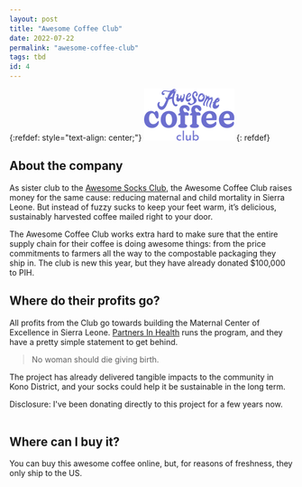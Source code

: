 ```yaml
---
layout: post
title: "Awesome Coffee Club"
date: 2022-07-22
permalink: "awesome-coffee-club"
tags: tbd
id: 4
---
```


{:refdef: style="text-align: center;"}
[![Logo](/assets/img/awesome-coffee-club-logo.webp)](https://awesomecoffeeclub.com/)
{: refdef}

## About the company 
As sister club to the [Awesome Socks Club](/awesome-socks-club), the Awesome Coffee Club raises money for the same cause: reducing maternal and child mortality in Sierra Leone. But instead of fuzzy sucks to keep your feet warm, it’s delicious, sustainably harvested coffee mailed right to your door. 

The Awesome Coffee Club works extra hard to make sure that the entire supply chain for their coffee is doing awesome things: from the price commitments to farmers all the way to the compostable packaging they ship in. The club is new this year, but they have already donated $100,000 to PIH.

## Where do their profits go? 
All profits from the Club go towards building the Maternal Center of Excellence in Sierra Leone. [Partners In Health](https://www.pih.org/maternal-center-excellence) runs the program, and they have a pretty simple statement to get behind. 

> No woman should die giving birth. 

The project has already delivered tangible impacts to the community in Kono District, and your socks could help it be sustainable in the long term.

<section id="disclousre" markdown="0">
<div class="tiny-text">Disclosure: I've been donating directly to this project for a few years now.</div>
<br>
</section>

## Where can I buy it?  
You can buy this awesome coffee online, but, for reasons of freshness, they only ship to the US.



